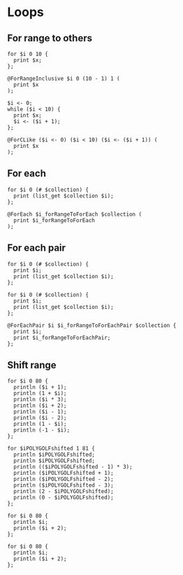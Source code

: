 # Loops

## For range to others

```polygolf
for $i 0 10 {
  print $x;
};
```

```polygolf loops.forRangeToForRangeInclusive
@ForRangeInclusive $i 0 (10 - 1) 1 (
  print $x
);
```

```polygolf loops.forRangeToWhile
$i <- 0;
while ($i < 10) {
  print $x;
  $i <- ($i + 1);
};
```

```polygolf loops.forRangeToForCLike
@ForCLike ($i <- 0) ($i < 10) ($i <- ($i + 1)) (
  print $x
);
```

## For each

```polygolf
for $i 0 (# $collection) {
  print (list_get $collection $i);
};
```

```polygolf loops.forRangeToForEach
@ForEach $i_forRangeToForEach $collection (
  print $i_forRangeToForEach
);
```

## For each pair

```polygolf
for $i 0 (# $collection) {
  print $i;
  print (list_get $collection $i);
};
```

```polygolf loops.forRangeToForEach
for $i 0 (# $collection) {
  print $i;
  print (list_get $collection $i);
};
```

```polygolf loops.forRangeToForEachPair
@ForEachPair $i $i_forRangeToForEachPair $collection {
  print $i;
  print $i_forRangeToForEachPair;
};
```

## Shift range

```polygolf
for $i 0 80 {
  println ($i + 1);
  println (1 + $i);
  println ($i * 3);
  println ($i + 2);
  println ($i - 1);
  println ($i - 2);
  println (1 - $i);
  println (-1 - $i);
};
```

```polygolf loops.shiftRangeOneUp
for $iPOLYGOLFshifted 1 81 {
  println $iPOLYGOLFshifted;
  println $iPOLYGOLFshifted;
  println (($iPOLYGOLFshifted - 1) * 3);
  println ($iPOLYGOLFshifted + 1);
  println ($iPOLYGOLFshifted - 2);
  println ($iPOLYGOLFshifted - 3);
  println (2 - $iPOLYGOLFshifted);
  println (0 - $iPOLYGOLFshifted);
};
```

```polygolf
for $i 0 80 {
  println $i;
  println ($i + 2);
};
```

```polygolf loops.shiftRangeOneUp
for $i 0 80 {
  println $i;
  println ($i + 2);
};
```
